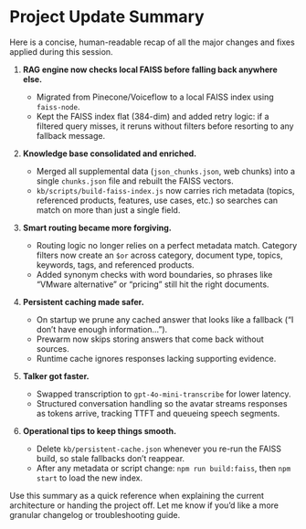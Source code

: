 # Project Update Summary

Here is a concise, human-readable recap of all the major changes and fixes applied during this session.

1. **RAG engine now checks local FAISS before falling back anywhere else.**  
   - Migrated from Pinecone/Voiceflow to a local FAISS index using `faiss-node`.  
   - Kept the FAISS index flat (384-dim) and added retry logic: if a filtered query misses, it reruns without filters before resorting to any fallback message.

2. **Knowledge base consolidated and enriched.**  
   - Merged all supplemental data (`json_chunks.json`, web chunks) into a single `chunks.json` file and rebuilt the FAISS vectors.  
   - `kb/scripts/build-faiss-index.js` now carries rich metadata (topics, referenced products, features, use cases, etc.) so searches can match on more than just a single field.

3. **Smart routing became more forgiving.**  
   - Routing logic no longer relies on a perfect metadata match. Category filters now create an `$or` across category, document type, topics, keywords, tags, and referenced products.  
   - Added synonym checks with word boundaries, so phrases like “VMware alternative” or “pricing” still hit the right documents.

4. **Persistent caching made safer.**  
   - On startup we prune any cached answer that looks like a fallback (“I don’t have enough information…”).  
   - Prewarm now skips storing answers that come back without sources.  
   - Runtime cache ignores responses lacking supporting evidence.

5. **Talker got faster.**  
   - Swapped transcription to `gpt-4o-mini-transcribe` for lower latency.  
   - Structured conversation handling so the avatar streams responses as tokens arrive, tracking TTFT and queueing speech segments.

6. **Operational tips to keep things smooth.**  
   - Delete `kb/persistent-cache.json` whenever you re-run the FAISS build, so stale fallbacks don’t reappear.  
   - After any metadata or script change: `npm run build:faiss`, then `npm start` to load the new index.

Use this summary as a quick reference when explaining the current architecture or handing the project off. Let me know if you’d like a more granular changelog or troubleshooting guide.
